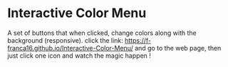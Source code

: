 # Interactive Color Menu
A set of buttons that when clicked, change colors along with the background (responsive).
click the link:  https://f-franca16.github.io/Interactive-Color-Menu/ and go to the web page, then just click one icon and watch the magic happen !
